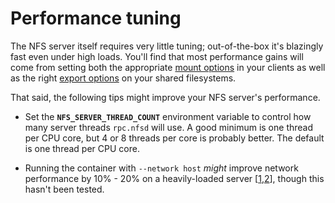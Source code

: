 # Performance tuning

The NFS server itself requires very little tuning; out-of-the-box it's blazingly fast even under high loads. You'll find that most performance gains will come from setting both the appropriate [mount options](https://linux.die.net/man/5/nfs) in your clients as well as the right [export options](https://linux.die.net/man/5/exports) on your shared filesystems. 

That said, the following tips might improve your NFS server's performance.

* Set the **`NFS_SERVER_THREAD_COUNT`** environment variable to control how many server threads `rpc.nfsd` will use. A good minimum is one thread per CPU core, but 4 or 8 threads per core is probably better. The default is one thread per CPU core. 
  
* Running the container with `--network host` *might* improve network performance by 10% - 20% on a heavily-loaded server [[1](https://jtway.co/docker-network-performance-b95bce32b4b9),[2](https://www.percona.com/blog/2016/08/03/testing-docker-multi-host-network-performance/)], though this hasn't been tested.